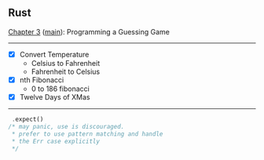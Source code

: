 ## Rust

[Chapter 3](https://rust-book.cs.brown.edu/ch03-00-common-programming-concepts.html) ([main](https://doc.rust-lang.org/stable/book/ch03-00-common-programming-concepts.html)): Programming a Guessing Game

---

-   [x] Convert Temperature
    -   Celsius to Fahrenheit
    -   Fahrenheit to Celsius
-   [x] nth Fibonacci
    -   0 to 186 fibonacci
-   [x] Twelve Days of XMas

---

```rust
 .expect()
/* may panic, use is discouraged.
 * prefer to use pattern matching and handle
 * the Err case explicitly
 */
```
